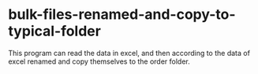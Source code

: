 # bulk-files-renamed-and-copy-to-typical-folder
This program can read the data in excel, and then according to the data of excel renamed and copy themselves to the order folder.

